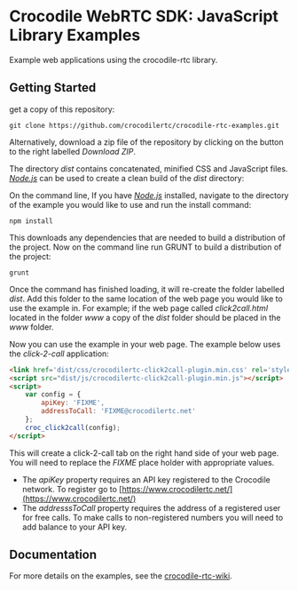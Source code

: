 # Crocodile WebRTC SDK: JavaScript Library Examples

Example web applications using the crocodile-rtc library.

## Getting Started
get a copy of this repository:

````
git clone https://github.com/crocodilertc/crocodile-rtc-examples.git
```` 

Alternatively, download a zip file of the repository by clicking on the button to the right labelled _Download ZIP_.

The directory _dist_ contains concatenated, minified CSS and JavaScript files. _[Node.js][node]_ can be used to create a clean build of the _dist_ directory:

On the command line, If you have _[Node.js][node]_ installed, navigate to the directory of the example you would like to use and run the install command:

````
npm install
````

This downloads any dependencies that are needed to build a distribution of the project. Now on the command line run GRUNT to build a distribution of the project:

````
grunt
````

Once the command has finished loading, it will re-create the folder labelled _dist_. Add this folder to the same location of the web page you would like to use the example in.
For example; if the web page called _click2call.html_ located in the folder _www_ a copy of the _dist_ folder should be placed in the _www_ folder.

Now you can use the example in your web page. The example below uses the _click-2-call_ application:

````html
<link href='dist/css/crocodilertc-click2call-plugin.min.css' rel='stylesheet' type='text/css'/>
<script src="dist/js/crocodilertc-click2call-plugin.min.js"></script>
<script>
	var config = {
		apiKey: 'FIXME',
		addressToCall: 'FIXME@crocodilertc.net'
	};
	croc_click2call(config);
</script>
````

This will create a click-2-call tab on the right hand side of your web page. You will need to replace the _FIXME_ place holder with appropriate values.

* The _apiKey_ property requires an API key registered to the Crocodile network. To register go to [https://www.crocodilertc.net/](https://www.crocodilertc.net/)
* The _addresssToCall_ property requires the address of a registered user for free calls. To make calls to non-registered numbers you will need to add balance to your API key.

[node]: http://nodejs.org/

## Documentation
For more details on the examples, see the [crocodile-rtc-wiki](https://wiki.crocodilertc.net/).  